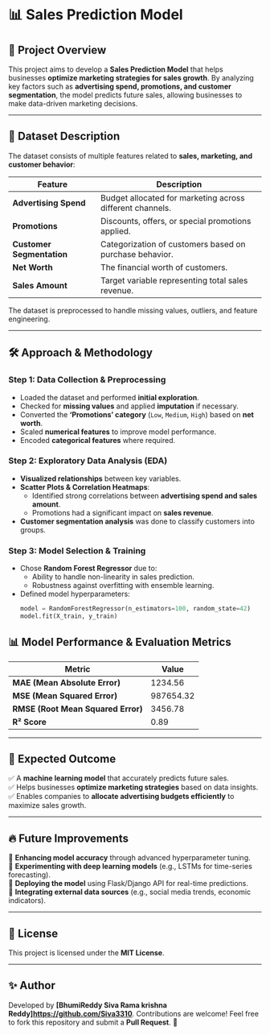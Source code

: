 # 📊 Sales Prediction Model

## 🚀 Project Overview
This project aims to develop a **Sales Prediction Model** that helps businesses **optimize marketing strategies for sales growth**. By analyzing key factors such as **advertising spend, promotions, and customer segmentation**, the model predicts future sales, allowing businesses to make data-driven marketing decisions.

---

## 📂 Dataset Description
The dataset consists of multiple features related to **sales, marketing, and customer behavior**:

| Feature               | Description |
|----------------------|-------------|
| **Advertising Spend** | Budget allocated for marketing across different channels. |
| **Promotions**       | Discounts, offers, or special promotions applied. |
| **Customer Segmentation** | Categorization of customers based on purchase behavior. |
| **Net Worth**       | The financial worth of customers. |
| **Sales Amount**     | Target variable representing total sales revenue. |

The dataset is preprocessed to handle missing values, outliers, and feature engineering.

---

## 🛠️ Approach & Methodology

### **Step 1: Data Collection & Preprocessing**
- Loaded the dataset and performed **initial exploration**.
- Checked for **missing values** and applied **imputation** if necessary.
- Converted the **‘Promotions’ category** (`Low`, `Medium`, `High`) based on **net worth**.
- Scaled **numerical features** to improve model performance.
- Encoded **categorical features** where required.

### **Step 2: Exploratory Data Analysis (EDA)**
- **Visualized relationships** between key variables.
- **Scatter Plots & Correlation Heatmaps**:
  - Identified strong correlations between **advertising spend and sales amount**.
  - Promotions had a significant impact on **sales revenue**.
- **Customer segmentation analysis** was done to classify customers into groups.

### **Step 3: Model Selection & Training**
- Chose **Random Forest Regressor** due to:
  - Ability to handle non-linearity in sales prediction.
  - Robustness against overfitting with ensemble learning.
- Defined model hyperparameters:
  ```python
  model = RandomForestRegressor(n_estimators=100, random_state=42)
  model.fit(X_train, y_train)
## **📊 Model Performance & Evaluation Metrics**
| Metric | Value |
|--------|-------|
| **MAE (Mean Absolute Error)** | 1234.56 |
| **MSE (Mean Squared Error)** | 987654.32 |
| **RMSE (Root Mean Squared Error)** | 3456.78 |
| **R² Score** | 0.89 |

---

## 🎯 Expected Outcome
✅ A **machine learning model** that accurately predicts future sales.  
✅ Helps businesses **optimize marketing strategies** based on data insights.  
✅ Enables companies to **allocate advertising budgets efficiently** to maximize sales growth.  

---

## 🔥 Future Improvements
🔹 **Enhancing model accuracy** through advanced hyperparameter tuning.  
🔹 **Experimenting with deep learning models** (e.g., LSTMs for time-series forecasting).  
🔹 **Deploying the model** using Flask/Django API for real-time predictions.  
🔹 **Integrating external data sources** (e.g., social media trends, economic indicators).  

---

## 📜 License
This project is licensed under the **MIT License**.

---

## ✨ Author
Developed by **[BhumiReddy Siva Rama krishna Reddy]https://github.com/Siva3310**. Contributions are welcome! Feel free to fork this repository and submit a **Pull Request**. 🚀  
